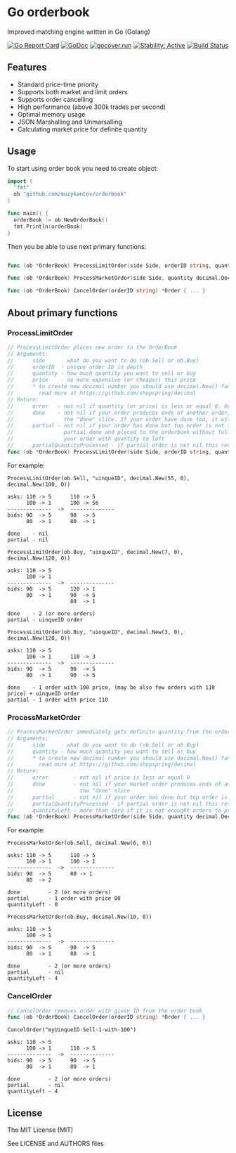 # Go orderbook

Improved matching engine written in Go (Golang)

[![Go Report Card](https://goreportcard.com/badge/github.com/i25959341/orderbook)](https://goreportcard.com/report/github.com/i25959341/orderbook)
[![GoDoc](https://godoc.org/github.com/i25959341/orderbook?status.svg)](https://godoc.org/github.com/i25959341/orderbook)
[![gocover.run](https://gocover.run/github.com/i25959341/orderbook.svg?style=flat&tag=1.10)](https://gocover.run?tag=1.10&repo=github.com%2Fi25959341%2Forderbook)
[![Stability: Active](https://masterminds.github.io/stability/active.svg)](https://masterminds.github.io/stability/active.html)
[![Build Status](https://travis-ci.org/i25959341/orderbook.svg?branch=master)](https://travis-ci.org/i25959341/orderbook)

## Features

- Standard price-time priority
- Supports both market and limit orders
- Supports order cancelling
- High performance (above 300k trades per second)
- Optimal memory usage
- JSON Marshalling and Unmarsalling
- Calculating market price for definite quantity

## Usage

To start using order book you need to create object:

```go
import (
  "fmt"
  ob "github.com/muzykantov/orderbook"
)

func main() {
  orderBook := ob.NewOrderBook()
  fmt.Println(orderBook)
}

```

Then you be able to use next primary functions:

```go

func (ob *OrderBook) ProcessLimitOrder(side Side, orderID string, quantity, price decimal.Decimal) (done []*Order, partial *Order, err error) { ... }

func (ob *OrderBook) ProcessMarketOrder(side Side, quantity decimal.Decimal) (done []*Order, partial *Order, quantityLeft decimal.Decimal, err error) { .. }

func (ob *OrderBook) CancelOrder(orderID string) *Order { ... }

```

## About primary functions

### ProcessLimitOrder

```go
// ProcessLimitOrder places new order to the OrderBook
// Arguments:
//      side     - what do you want to do (ob.Sell or ob.Buy)
//      orderID  - unique order ID in depth
//      quantity - how much quantity you want to sell or buy
//      price    - no more expensive (or cheaper) this price
//      * to create new decimal number you should use decimal.New() func
//        read more at https://github.com/shopspring/decimal
// Return:
//      error   - not nil if quantity (or price) is less or equal 0. Or if order with given ID is exists
//      done    - not nil if your order produces ends of another order, this order will add to
//                the "done" slice. If your order have done too, it will be places to this array too
//      partial - not nil if your order has done but top order is not fully done. Or if your order is
//                partial done and placed to the orderbook without full quantity - partial will contain
//                your order with quantity to left
//      partialQuantityProcessed - if partial order is not nil this result contains processed quantity from partial order
func (ob *OrderBook) ProcessLimitOrder(side Side, orderID string, quantity, price decimal.Decimal) (done []*Order, partial *Order, err error) { ... }
```

For example:

```
ProcessLimitOrder(ob.Sell, "uinqueID", decimal.New(55, 0), decimal.New(100, 0))

asks: 110 -> 5      110 -> 5
      100 -> 1      100 -> 56
--------------  ->  --------------
bids: 90  -> 5      90  -> 5
      80  -> 1      80  -> 1

done    - nil
partial - nil

```

```
ProcessLimitOrder(ob.Buy, "uinqueID", decimal.New(7, 0), decimal.New(120, 0))

asks: 110 -> 5
      100 -> 1
--------------  ->  --------------
bids: 90  -> 5      120 -> 1
      80  -> 1      90  -> 5
                    80  -> 1

done    - 2 (or more orders)
partial - uinqueID order

```

```
ProcessLimitOrder(ob.Buy, "uinqueID", decimal.New(3, 0), decimal.New(120, 0))

asks: 110 -> 5
      100 -> 1      110 -> 3
--------------  ->  --------------
bids: 90  -> 5      90  -> 5
      80  -> 1      90  -> 5

done    - 1 order with 100 price, (may be also few orders with 110 price) + uinqueID order
partial - 1 order with price 110

```

### ProcessMarketOrder

```go
// ProcessMarketOrder immediately gets definite quantity from the order book with market price
// Arguments:
//      side     - what do you want to do (ob.Sell or ob.Buy)
//      quantity - how much quantity you want to sell or buy
//      * to create new decimal number you should use decimal.New() func
//        read more at https://github.com/shopspring/decimal
// Return:
//      error        - not nil if price is less or equal 0
//      done         - not nil if your market order produces ends of another orders, this order will add to
//                     the "done" slice
//      partial      - not nil if your order has done but top order is not fully done
//      partialQuantityProcessed - if partial order is not nil this result contains processed quantity from partial order
//      quantityLeft - more than zero if it is not enought orders to process all quantity
func (ob *OrderBook) ProcessMarketOrder(side Side, quantity decimal.Decimal) (done []*Order, partial *Order, quantityLeft decimal.Decimal, err error) { .. }
```

For example:

```
ProcessMarketOrder(ob.Sell, decimal.New(6, 0))

asks: 110 -> 5      110 -> 5
      100 -> 1      100 -> 1
--------------  ->  --------------
bids: 90  -> 5      80 -> 1
      80  -> 2

done         - 2 (or more orders)
partial      - 1 order with price 80
quantityLeft - 0

```

```
ProcessMarketOrder(ob.Buy, decimal.New(10, 0))

asks: 110 -> 5
      100 -> 1
--------------  ->  --------------
bids: 90  -> 5      90  -> 5
      80  -> 1      80  -> 1

done         - 2 (or more orders)
partial      - nil
quantityLeft - 4

```

### CancelOrder

```go
// CancelOrder removes order with given ID from the order book
func (ob *OrderBook) CancelOrder(orderID string) *Order { ... }
```

```
CancelOrder("myUinqueID-Sell-1-with-100")

asks: 110 -> 5
      100 -> 1      110 -> 5
--------------  ->  --------------
bids: 90  -> 5      90  -> 5
      80  -> 1      80  -> 1

done         - 2 (or more orders)
partial      - nil
quantityLeft - 4

```

## License

The MIT License (MIT)

See LICENSE and AUTHORS files
